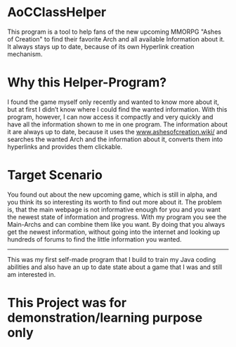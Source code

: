 # AoCClassHelper
This program is a tool to help fans of the new upcoming MMORPG "Ashes of Creation" to find their favorite Arch and all available Information about it. It always stays up to date, because of its own Hyperlink creation mechanism.

# Why this Helper-Program?
I found the game myself only recently and wanted to know more about it, but at first I didn’t know where I could find the wanted information. With this program, however, I can now access it compactly and very quickly and have all the information shown to me in one program. The information about it are always up to date, because it uses the www.ashesofcreation.wiki/ and searches the wanted Arch and the information about it, converts them into hyperlinks and provides them clickable.

# Target Scenario
You found out about the new upcoming game, which is still in alpha, and you think its so interesting its worth to find out more about it. The problem is, that the main webpage is not informative enough for you and you want the newest state of information and progress. With my program you see the Main-Archs and can combine them like you want. By doing that you always get the newest information, without going into the internet and looking up hundreds of forums to find the little information you wanted.

-----------------

This was my first self-made program that I build to train my Java coding abilities and also have an up to date state about a game that I was and still am interested in.

# This Project was for demonstration/learning purpose only
